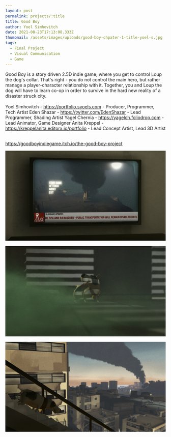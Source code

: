 ```yaml
---
layout: post
permalink: projects/:title
title: Good Boy
author: Yoel Simhovitch
date: 2021-08-23T17:13:08.333Z
thumbnail: /assets/images/uploads/good-boy-chpater-1-title-yoel-s.jpg
tags:
  - Final Project
  - Visual Communication
  - Game
---
```

Good Boy is a story driven 2.5D indie game, where you get to control Loup the dog's collar. That's right - you do not control the main hero, but rather manage a player-character relationship with it. Together, you and Loup the dog will have to learn co-op in order to survive in the hard new reality of a disaster struck city.\
\
Yoel Simhovitch - https://portfolio.syoels.com - Producer, Programmer, Tech Artist
Eden Shazar - https://twitter.com/EdenShazar - Lead Programmer, Shading Artist
Yagel Chernia - https://yagelch.foliodrop.com - Lead Animator, Game Designer
Anita Kreppel - https://kreppelanita.editorx.io/portfolio - Lead Concept Artist, Lead 3D Artist

\
https://goodboyindiegame.itch.io/the-good-boy-project



![Main Menu](/assets/images/uploads/00-main-menu-yoel-s.png)

![](/assets/images/uploads/05-corridor-yoel-s.png "Corridor")

![](/assets/images/uploads/22-stairs-yoel-s.png "View")